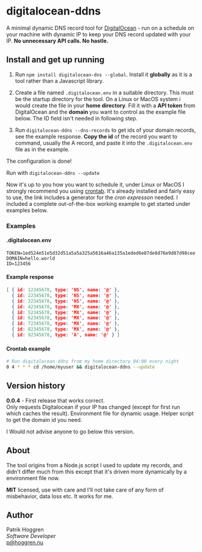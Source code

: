 # digitalocean-ddns

A minimal dynamic DNS record tool for [DigitalOcean](https://www.digitalocean.com) - run on a schedule on your machine with dynamic IP to keep your DNS record updated with your IP. **No unnecessary API calls. No hastle.**

## Install and get up running

1. Run `npm install digitalocean-dns --global`.
    Install it **globally** as it is a tool rather than a Javascript library.

2. Create a file named `.digitalocean.env` in a suitable directory.
    This must be the startup directory for the tool. On a Linux or MacOS system i would create the file in your **home directory**. Fill it with a **API token** from DigitalOcean and the **domain** you want to control as the example file below. The ID field isn't needed in following step.

3. Run `digitalocean-ddns --dns-records` to get ids of your domain records, see the example response.
    **Copy the id** of the record you want to command, usually the A record, and paste it into the `.digitalocean.env` file as in the example.

The configuration is done!

Run with `digitalocean-ddns --update`

Now it's up to you how you want to schedule it, under Linux or MacOS I strongly recommend you using [crontab](https://crontab.guru/). It's already installed and fairly easy to use, the link includes a generator for the *cron expresson* needed. I included a complete out-of-the-box working example to get started under examples below.

### Examples

#### .digitalocean.env

```.digitalocean.env
TOKEN=1ed524e51e5d32d51a5a5a325a5616a46a135a1eded6e87de8d76e9d87d98cee
DOMAIN=hello.world
ID=123456
```

#### Example response

```json
[ { id: 12345678, type: 'NS', name: '@' },
  { id: 22345678, type: 'NS', name: '@' },
  { id: 32345678, type: 'NS', name: '@' },
  { id: 42345678, type: 'MX', name: '@' },
  { id: 52345678, type: 'MX', name: '@' },
  { id: 62345678, type: 'MX', name: '@' },
  { id: 72345678, type: 'MX', name: '@' },
  { id: 82345678, type: 'MX', name: '@' },
  { id: 92345678, type: 'A', name: '@' } ]

```

#### Crontab example

```bash
# Run digitalocean-ddns from my home directory 04:00 every night
0 4 * * * cd /home/myuser && digitalocean-ddns --update
```

## Version history

**0.0.4** - First release that works correct.  
Only requests Digitalocean if your IP has changed (except for first run which caches the result).
Environment file for dynamic usage.
Helper script to get the domain id you need.

I Would not advise anyone to go below this version.

## About

The tool origins from a Node.js script I used to update my records, and didn't differ much from this except that it's driven more dynamically by a environment file now.

**MIT** licensed, use with care and I'll not take care of any form of misbehavior, data loss etc. It works for me.

## Author

Patrik Hoggren  
*Software Developer*  
<p@hoggren.nu>  

